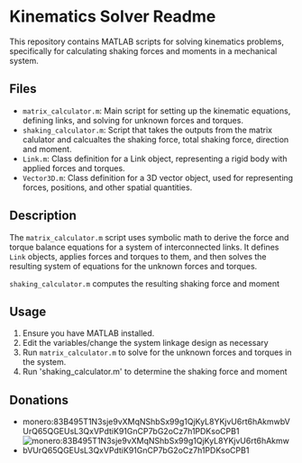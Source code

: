 # Kinematics Solver Readme

This repository contains MATLAB scripts for solving kinematics problems, specifically for calculating shaking forces and moments in a mechanical system.

## Files

-   `matrix_calculator.m`: Main script for setting up the kinematic equations, defining links, and solving for unknown forces and torques.
-   `shaking_calculator.m`: Script that takes the outputs from the matrix calulator and calcualtes the shaking force, total shaking force, direction and moment.
-   `Link.m`: Class definition for a Link object, representing a rigid body with applied forces and torques.
-   `Vector3D.m`: Class definition for a 3D vector object, used for representing forces, positions, and other spatial quantities.

## Description

The `matrix_calculator.m` script uses symbolic math to derive the force and torque balance equations for a system of interconnected links. It defines `Link` objects, applies forces and torques to them, and then solves the resulting system of equations for the unknown forces and torques.

`shaking_calculator.m` computes the resulting shaking force and moment

## Usage

1.  Ensure you have MATLAB installed.
2.  Edit the variables/change the system linkage design as necessary
3.  Run `matrix_calculator.m` to solve for the unknown forces and torques in the system.
4.  Run 'shaking_calculator.m' to determine the shaking force and moment

## Donations

* monero:83B495T1N3sje9vXMqNShbSx99g1QjKyL8YKjvU6rt6hAkmwbVUrQ65QGEUsL3QxVPdtiK91GnCP7bG2oCz7h1PDKsoCPB1
* ![monero:83B495T1N3sje9vXMqNShbSx99g1QjKyL8YKjvU6rt6hAkmwbVUrQ65QGEUsL3QxVPdtiK91GnCP7bG2oCz7h1PDKsoCPB1](https://raw.githubusercontent.com/pjn388/Kinematics-solver/refs/heads/main/static/images/uni_recieve.png?raw=true)

